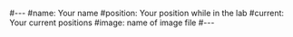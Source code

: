 #---
#name: Your name
#position: Your position while in the lab
#current: Your current positions
#image: name of image file
#--- 
